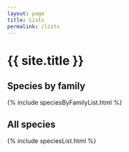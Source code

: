 ```yaml
---
layout: page
title: Lists
permalink: /lists
---
```


# {{ site.title }}

## Species by family

{% include speciesByFamilyList.html %}
## All species

{% include speciesList.html %}
